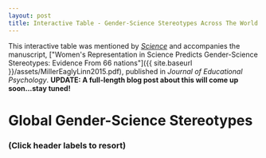 ```yaml
---
layout: post
title: Interactive Table - Gender-Science Stereotypes Across The World
---
```


This interactive table was mentioned by [_Science_](http://news.sciencemag.org/social-sciences/2015/05/science-still-seen-male-profession-according-international-study-gender-bias) and accompanies the manuscript, ["Women's Representation in Science Predicts Gender-Science Stereotypes: Evidence From 66 nations"]({{ site.baseurl }}/assets/MillerEaglyLinn2015.pdf), published in _Journal of Educational Psychology_. **UPDATE: A full-length blog post about this will come up soon...stay tuned!**


<script src="../assets/test/lib/d3.v3.min.js"></script>
<link rel="stylesheet" href="../assets/test/styles/styles.css">

<div id="table" style="padding-top: 0px;">
  <div id="titleCustom">
    <h1><strong>Global Gender-Science Stereotypes</strong></h1>
    <h3>(Click header labels to resort)</h3>
  </div>
  <div class="top25" style="text-align: center;"></div>
  <script src="../assets/test/js/top25.js"></script>
</div>
